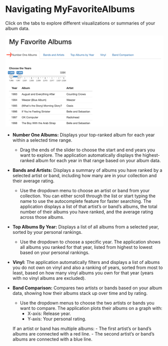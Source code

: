 # Navigating MyFavoriteAlbums

Click on the tabs to explore different visualizations or summaries of your album data.

<img src="ui.png" alt="A screenshot of the MyFavoriteAlbums webpage marked with a red arrow to indicate where the tabs are." width="600"/>

- **Number One Albums:** Displays your top-ranked album for each year within a selected time range.
    - Drag the ends of the slider to choose the start and end years you want to explore. The application automatically displays the highest-ranked album for each year in that range based on your album data.

- **Bands and Artists:** Displays a summary of albums you have ranked by a selected artist or band, including how many are in your collection and their average rating.
    - Use the dropdown menu to choose an artist or band from your collection. You can either scroll through the list or start typing the name to use the autocomplete feature for faster searching. The application displays a list of that artist’s or band’s albums, the total number of their albums you have ranked, and the average rating across those albums.

- **Top Albums By Year:** Displays a list of all albums from a selected year, sorted by your personal rankings.
    - Use the dropdown to choose a specific year. The application shows all albums you ranked for that year, listed from highest to lowest based on your personal rankings.

- **Vinyl:** The application automatically filters and displays a list of albums you do not own on vinyl and also a ranking of years, sorted from most to least, based on how many vinyl albums you own for that year (years with no vinyl albums are excluded). 

- **Band Comparison:** Compares two artists or bands based on your album data, showing how their albums stack up over time and by rating.
    - Use the dropdown menus to choose the two artists or bands you want to compare.  The application plots their albums on a graph with: 
        - X-axis: Release year.
        - Y-axis: Your personal rating. 
    
    If an artist or band has multiple albums: 
        - The first artist’s or band’s albums are connected with a red line.
        - The second artist’s or band’s albums are connected with a blue line.
